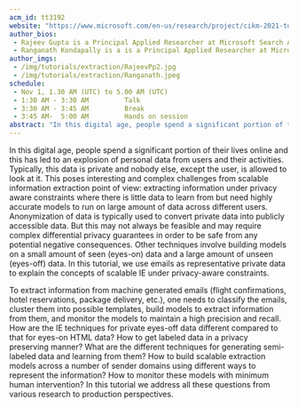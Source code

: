 ```yaml
---
acm_id: tt3192
website: "https://www.microsoft.com/en-us/research/project/cikm-2021-tutorial-on-large-scale-information-extraction-with-privacy-aware-constraints/"
author_bios:
 - Rajeev Gupta is a Principal Applied Researcher at Microsoft Search Assistant & Intelligence (MSAI), India. He got his PhD from Indian Institute of Technology (IIT) Mumbai (Bombay) in Computer Science. He has more than 30 publications and 20 patents in the areas of data management, information extraction, and distributed computing in reputed conferences and journals such as TKDE, ICDE, VLDB, WWW, SIGMETRICS, CIKM, KDD, etc. He is currently working in applying AI for information extraction and mining enabling intelligence in Microsoft office for more than four years.
 - Ranganath Kondapally is a is a Principal Applied Researcher at Microsoft Search Assistant & Intelligence (MSAI), India. He got his PhD in Computer Science from Dartmouth College in the area of computational complexity and streaming algorithms. His areas of interest include information extraction, machine learning algorithms, and complexity theory. He has numerous publications and patents in his name in the areas of information extraction, streaming algorithms, and virtual reality. Currently, he is working on information extraction and inferencing problems on bigdata, powering delightful personal assistant experiences.
author_imgs:
 - /img/tutorials/extraction/RajeevPp2.jpg
 - /img/tutorials/extraction/Ranganath.jpeg
schedule: 
 - Nov 1, 1.30 AM (UTC) to 5.00 AM (UTC)
 - 1:30 AM - 3:30 AM         Talk
 - 3:30 AM - 3:45 AM         Break 
 - 3:45 AM-  5:00 AM         Hands on session 
abstract: "In this digital age, people spend a significant portion of their lives online and this has led to an explosion of personal data from users and their activities. Typically, this data is private and nobody else, except the user, is allowed to look at it. This poses interesting and complex challenges from scalable information extraction point of view: extracting information under privacy aware constraints where there is little data to learn from but need highly accurate models to run on large amount of data across different users.  Anonymization of data is typically used to convert private data into publicly accessible data. But this may not always be feasible and may require complex differential privacy guarantees in order to be safe from any potential negative consequences. Other techniques involve building models on a small amount of seen (eyes-on) data and a large amount of unseen (eyes-off) data. In this tutorial, we use emails as representative private data to explain the concepts of scalable IE under privacy-aware constraints."
---
```


In this digital age, people spend a significant portion of their lives online and this has led to an explosion of personal data from users and their activities. Typically, this data is private and nobody else, except the user, is allowed to look at it. This poses interesting and complex challenges from scalable information extraction point of view: extracting information under privacy aware constraints where there is little data to learn from but need highly accurate models to run on large amount of data across different users. Anonymization of data is typically used to convert private data into publicly accessible data. But this may not always be feasible and may require complex differential privacy guarantees in order to be safe from any potential negative consequences. Other techniques involve building models on a small amount of seen (eyes-on) data and a large amount of unseen (eyes-off) data. In this tutorial, we use  emails as representative private data to explain the concepts of scalable IE under privacy-aware constraints. 

To extract information from machine generated emails (flight confirmations, hotel reservations, package delivery, etc.), one needs to classify the emails, cluster them into possible templates, build models to extract information from them, and monitor the models to maintain a high precision and recall. How are the IE techniques for private eyes-off data different compared to that for eyes-on HTML data? How to get labeled data in a privacy preserving manner? What are the different techniques for generating semi-labeled data and learning from them? How to build scalable extraction models across a number of sender domains using different ways to represent the information? How to monitor these models with minimum human intervention? In this tutorial we address all these questions from various research to production perspectives.